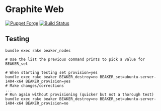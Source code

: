 # Graphite Web

[![Puppet Forge](http://img.shields.io/puppetforge/v/jbussdieker/graphite_web.svg)](https://forge.puppetlabs.com/jbussdieker/graphite_web)
[![Build Status](https://travis-ci.org/jbussdieker/puppet-graphite_web.svg?branch=master)](https://travis-ci.org/jbussdieker/puppet-graphite_web)

## Testing

    bundle exec rake beaker_nodes

    # Use the list the previous command prints to pick a value for BEAKER_set

    # When starting testing set provision=yes
    bundle exec rake beaker BEAKER_destroy=no BEAKER_set=ubuntu-server-1404-x64 BEAKER_provision=yes
    # Make changes/corrections
    ...
    # Run again without provisioning (quicker but not a thorough test)
    bundle exec rake beaker BEAKER_destroy=no BEAKER_set=ubuntu-server-1404-x64 BEAKER_provision=no
